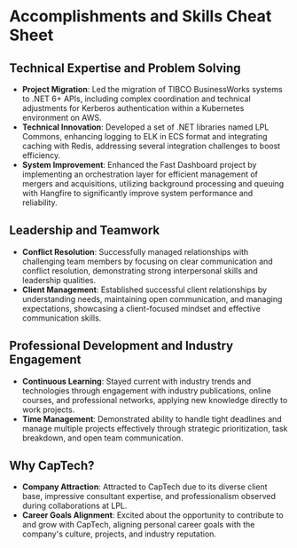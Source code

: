 # Accomplishments and Skills Cheat Sheet

## Technical Expertise and Problem Solving

- **Project Migration**: Led the migration of TIBCO BusinessWorks systems to .NET 6+ APIs, including complex coordination and technical adjustments for Kerberos authentication within a Kubernetes environment on AWS.
- **Technical Innovation**: Developed a set of .NET libraries named LPL Commons, enhancing logging to ELK in ECS format and integrating caching with Redis, addressing several integration challenges to boost efficiency.
- **System Improvement**: Enhanced the Fast Dashboard project by implementing an orchestration layer for efficient management of mergers and acquisitions, utilizing background processing and queuing with Hangfire to significantly improve system performance and reliability.

## Leadership and Teamwork

- **Conflict Resolution**: Successfully managed relationships with challenging team members by focusing on clear communication and conflict resolution, demonstrating strong interpersonal skills and leadership qualities.
- **Client Management**: Established successful client relationships by understanding needs, maintaining open communication, and managing expectations, showcasing a client-focused mindset and effective communication skills.

## Professional Development and Industry Engagement

- **Continuous Learning**: Stayed current with industry trends and technologies through engagement with industry publications, online courses, and professional networks, applying new knowledge directly to work projects.
- **Time Management**: Demonstrated ability to handle tight deadlines and manage multiple projects effectively through strategic prioritization, task breakdown, and open team communication.

## Why CapTech?

- **Company Attraction**: Attracted to CapTech due to its diverse client base, impressive consultant expertise, and professionalism observed during collaborations at LPL.
- **Career Goals Alignment**: Excited about the opportunity to contribute to and grow with CapTech, aligning personal career goals with the company's culture, projects, and industry reputation.